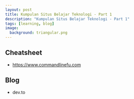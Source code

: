 ```yaml
---
layout: post
title: Kumpulan Situs Belajar Teknologi - Part 1
description: "Kumpulan Situs Belajar Teknologi - Part 1"
tags: [learning, blog]
image:
  background: triangular.png
---
```


## Cheatsheet 
* https://www.commandlinefu.com

## Blog
* dev.to
